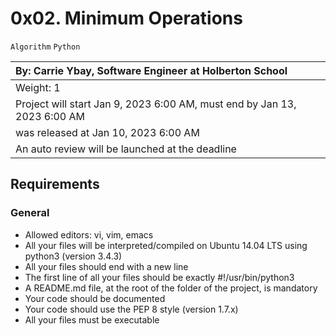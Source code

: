 # 0x02. Minimum Operations

`Algorithm` `Python`

|By: Carrie Ybay, Software Engineer at Holberton School|
|:--|
|Weight: 1|
|Project will start Jan 9, 2023 6:00 AM, must end by Jan 13, 2023 6:00 AM
 was released at Jan 10, 2023 6:00 AM|
|An auto review will be launched at the deadline|

## Requirements

### General

- Allowed editors: vi, vim, emacs
- All your files will be interpreted/compiled on Ubuntu 14.04 LTS using python3 (version 3.4.3)
- All your files should end with a new line
- The first line of all your files should be exactly #!/usr/bin/python3
- A README.md file, at the root of the folder of the project, is mandatory
- Your code should be documented
- Your code should use the PEP 8 style (version 1.7.x)
- All your files must be executable